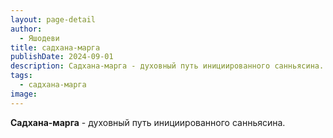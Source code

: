 ```yaml
---
layout: page-detail
author:
  - Яшодеви
title: садхана-марга
publishDate: 2024-09-01
description: Садхана-марга - духовный путь инициированного санньясина.
tags:
  - садхана-марга
image:
---
```

**Садхана-марга** - духовный путь инициированного санньясина.

